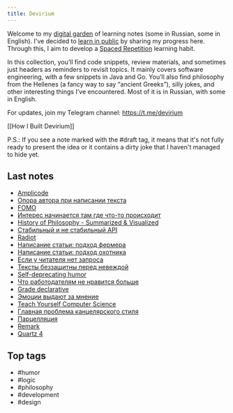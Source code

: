 ```yaml
---
title: Devirium
---
```


Welcome to my [digital garden](https://maggieappleton.com/garden-history) of learning notes (some in Russian, some in English). I've decided to [learn in public](https://dev.to/jbranchaud/how-i-learned-to-learn-in-public-2f4m) by sharing my progress here. Through this, I aim to develop a [Spaced Repetition](https://til.yenly.wtf/notes/spaced-repetition) learning habit.

In this collection, you’ll find code snippets, review materials, and sometimes just headers as reminders to revisit topics. It mainly covers software engineering, with a few snippets in Java and Go. You’ll also find philosophy from the Hellenes (a fancy way to say “ancient Greeks”), silly jokes, and other interesting things I’ve encountered. Most of it is in Russian, with some in English.

For updates, join my Telegram channel: https://t.me/devirium

[[How I Built Devirium]]

P.S.: If you see a note marked with the #draft tag, it means that it's not fully ready to present the idea or it contains a dirty joke that I haven't managed to hide yet.

## Last notes
- [Amplicode](2024-07/Amplicode.md)
- [Опора автора при написании текста](2024-07/Опора-автора-при-написании-текста.md)
- [FOMO](2024-07/FOMO.md)
- [Интерес начинается там где что-то происходит](2024-07/Интерес-начинается-там-где-что-то-происходит.md)
- [History of Philosophy - Summarized & Visualized](2024-07/History-of-Philosophy---Summarized-&-Visualized.md)
- [Стабильный и не стабильный API](2024-07/Стабильный-и-не-стабильный-API.md)
- [Radiot](2021/2021-11/Radiot.md)
- [Написание статьи: подход фермера](2024-07/Написание-статьи:-подход-фермера.md)
- [Написание статьи: подход охотника](2024-07/Написание-статьи:-подход-охотника.md)
- [Если у читателя нет запроса](2024-07/Если-у-читателя-нет-запроса.md)
- [Тексты беззащитны перед невеждой](2023/2023-03/Тексты-беззащитны-перед-невеждой.md)
- [Self-deprecating humor](2023/2023-10/Self-deprecating-humor.md)
- [Что работодателям не нравится больше](draft/Что-работодателям-не-нравится-больше.md)
- [Grade declarative](draft/Grade-declarative.md)
- [Эмоции выдают за мнение](2024-07/Эмоции-выдают-за-мнение.md)
- [Teach Yourself Computer Science](draft/Teach-Yourself-Computer-Science.md)
- [Главная проблема канцелярского стиля](2024-07/Главная-проблема-канцелярского-стиля.md)
- [Парцелляция](2024-07/Парцелляция.md)
- [Remark](2024-07/Remark.md)
- [Quartz 4](2024-07/Quartz-4.md)

## Top tags
- #humor
- #logic
- #philosophy
- #development
- #design
